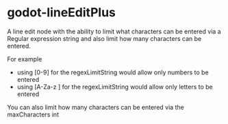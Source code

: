 # godot-lineEditPlus
A line edit node with the ability to limit what characters can be entered via a Regular expression string and also limit how many characters can be entered.

For example 
- using [0-9] for the regexLimitString would allow only numbers to be entered
- using [A-Za-z ] for the regexLimitString would allow only letters to be entered

You can also limit how many characters can be entered via the maxCharacters int
